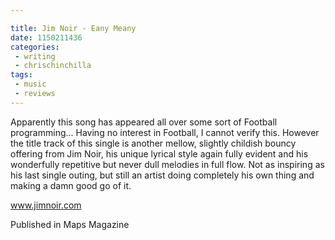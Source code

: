 ```yaml
---

title: Jim Noir - Eany Meany
date: 1150211436
categories:
 - writing
 - chrischinchilla
tags: 
 - music 
 - reviews
---
```


Apparently this song has appeared all over some sort of Football programming... Having no interest in Football, I cannot verify this. However the title track of this single is another mellow, slightly childish bouncy offering from Jim Noir, his unique lyrical style again fully evident and his wonderfully repetitive but never dull melodies in full flow. Not as inspiring as his last single outing, but still an artist doing completely his own thing and making a damn good go of it.

<a href='https://www.jimnoir.com' target='_blank'>www.jimnoir.com</a>

Published in Maps Magazine
